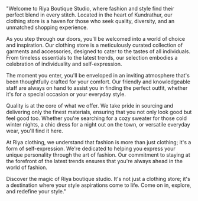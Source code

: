 "Welcome to Riya Boutique Studio, where fashion and style find their perfect blend in every stitch. Located in the heart of Kundrathur, our clothing store is a haven for those who seek quality, diversity, and an unmatched shopping experience.

As you step through our doors, you'll be welcomed into a world of choice and inspiration. Our clothing store is a meticulously curated collection of garments and accessories, designed to cater to the tastes of all individuals. From timeless essentials to the latest trends, our selection embodies a celebration of individuality and self-expression.

The moment you enter, you'll be enveloped in an inviting atmosphere that's been thoughtfully crafted for your comfort. Our friendly and knowledgeable staff are always on hand to assist you in finding the perfect outfit, whether it's for a special occasion or your everyday style.

Quality is at the core of what we offer. We take pride in sourcing and delivering only the finest materials, ensuring that you not only look good but feel good too. Whether you're searching for a cozy sweater for those cold winter nights, a chic dress for a night out on the town, or versatile everyday wear, you'll find it here.

At Riya clothing, we understand that fashion is more than just clothing; it's a form of self-expression. We're dedicated to helping you express your unique personality through the art of fashion. Our commitment to staying at the forefront of the latest trends ensures that you're always ahead in the world of fashion.

Discover the magic of Riya boutique studio. It's not just a clothing store; it's a destination where your style aspirations come to life. Come on in, explore, and redefine your style."




